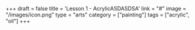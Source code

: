 +++
draft = false
title = 'Lesson 1 - AcrylicASDASDSA'
link = "#"
image = "/images/icon.png"
type = "arts"
category = ["painting"]
tags = ["acrylic", "oil"]
+++